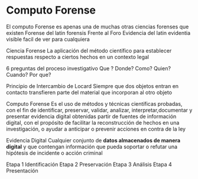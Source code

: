 # Computo Forense

El computo Forense es apenas una de muchas otras ciencias forenses que existen
Forense del latin forensis Frente al Foro
Evidencia del latin evidentia visible facil de ver para cualquiera

Ciencia Forense
La aplicación del método científico para establecer respuestas respecto a ciertos hechos en un contexto legal

6 preguntas del proceso investigativo
Que ?
Donde?
Como?
Quien?
Cuando?
Por que?

Principio de Intercambio de Locard
Siempre que dos objetos entran en contacto transfieren parte del material que incorporan al otro objeto

Computo Forense
Es el uso de métodos y técnicas científicas probadas, con el fin de identificar, preservar, validar, analizar, interpretar,documentar y presentar evidencia digital obtenidas partir de fuentes de información digital, con el propósito de facilitar la reconstrucción de hechos en una investigación, o ayudar a anticipar o prevenir acciones en contra de la ley

Evidencia Digital
Cualquier conjunto de **datos almacenados de manera digital** y que contengan información que pueda soportar o refutar una hipótesis de incidente o acción criminal

Etapa 1 Identificación
Etapa 2 Preservación
Etapa 3 Análisis
Etapa 4 Presentación 